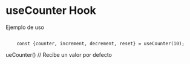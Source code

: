 # useCounter Hook

Ejemplo de uso
```

    const {counter, increment, decrement, reset} = useCounter(10);

```

ueCounter() // Recibe un valor por defecto